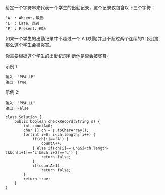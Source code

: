给定一个字符串来代表一个学生的出勤记录，这个记录仅包含以下三个字符：
```
'A' : Absent，缺勤
'L' : Late，迟到
'P' : Present，到场
```
如果一个学生的出勤记录中不超过一个'A'(缺勤)并且不超过两个连续的'L'(迟到),那么这个学生会被奖赏。

你需要根据这个学生的出勤记录判断他是否会被奖赏。

示例 1:
```
输入: "PPALLP"
输出: True
```
示例 2:
```
输入: "PPALLL"
输出: False
```

```
class Solution {
    public boolean checkRecord(String s) {
        int countA=0;
        char [] ch = s.toCharArray();
        for(int i=0; i<ch.length; i++) {
            if(ch[i]=='A') {
                countA++;
            } else if(ch[i]=='L'&&i<ch.length-2&&ch[i+1]=='L'&&ch[i+2]=='L') {
                return false;
            }
            if(countA>1)
                return false;
        }
        return true;
    }
}
```